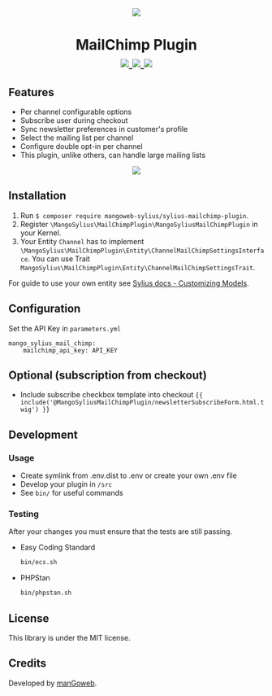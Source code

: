 <p align="center">
    <a href="https://www.mangoweb.cz/en/" target="_blank">
        <img src="https://avatars0.githubusercontent.com/u/38423357?s=200&v=4"/>
    </a>
</p>
<h1 align="center">
MailChimp Plugin
<br />
    <a href="https://packagist.org/packages/mangoweb-sylius/sylius-mailchimp-plugin" title="License" target="_blank">
        <img src="https://img.shields.io/packagist/l/mangoweb-sylius/sylius-mailchimp-plugin.svg" />
    </a>
    <a href="https://packagist.org/packages/mangoweb-sylius/sylius-mailchimp-plugin" title="Version" target="_blank">
        <img src="https://img.shields.io/packagist/v/mangoweb-sylius/sylius-mailchimp-plugin.svg" />
    </a>
    <a href="http://travis-ci.org/mangoweb-sylius/SyliusMailChimpPlugin" title="Build status" target="_blank">
        <img src="https://img.shields.io/travis/mangoweb-sylius/SyliusMailChimpPlugin/master.svg" />
    </a>
</h1>

## Features

* Per channel configurable options
* Subscribe user during checkout
* Sync newsletter preferences in customer's profile
* Select the mailing list per channel
* Configure double opt-in per channel
* This plugin, unlike others, can handle large mailing lists

<p align="center">
	<img src="https://raw.githubusercontent.com/mangoweb-sylius/SyliusMailChimpPlugin/master/doc/admin.png"/>
</p>

## Installation

1. Run `$ composer require mangoweb-sylius/sylius-mailchimp-plugin`.
2. Register `\MangoSylius\MailChimpPlugin\MangoSyliusMailChimpPlugin` in your Kernel.
3. Your Entity `Channel` has to implement `\MangoSylius\MailChimpPlugin\Entity\ChannelMailChimpSettingsInterface`. You can use Trait `MangoSylius\MailChimpPlugin\Entity\ChannelMailChimpSettingsTrait`. 

For guide to use your own entity see [Sylius docs - Customizing Models](https://docs.sylius.com/en/1.3/customization/model.html).

## Configuration

Set the API Key in `parameters.yml`

```
mango_sylius_mail_chimp:
	mailchimp_api_key: API_KEY
```

## Optional (subscription from checkout)

- Include subscribe checkbox template into checkout `{{ include('@MangoSyliusMailChimpPlugin/newsletterSubscribeForm.html.twig') }}` 

## Development

### Usage

- Create symlink from .env.dist to .env or create your own .env file
- Develop your plugin in `/src`
- See `bin/` for useful commands

### Testing

After your changes you must ensure that the tests are still passing.
* Easy Coding Standard
  ```bash
  bin/ecs.sh
  ```
* PHPStan
  ```bash
  bin/phpstan.sh
  ```
License
-------
This library is under the MIT license.

Credits
-------
Developed by [manGoweb](https://www.mangoweb.eu/).
